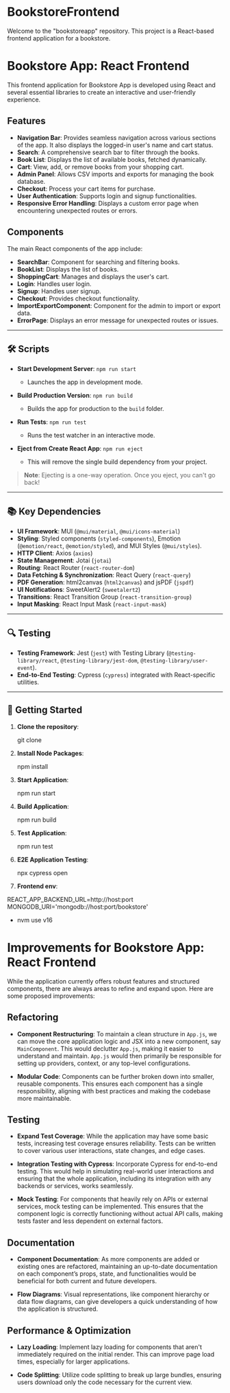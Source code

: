 # BookstoreFrontend 


Welcome to the "bookstoreapp" repository. This project is a React-based frontend application for a bookstore.

# Bookstore App: React Frontend

This frontend application for Bookstore App is developed using React and several essential libraries to create an interactive and user-friendly experience.

## Features

- **Navigation Bar**: Provides seamless navigation across various sections of the app. It also displays the logged-in user's name and cart status.
- **Search**: A comprehensive search bar to filter through the books.
- **Book List**: Displays the list of available books, fetched dynamically.
- **Cart**: View, add, or remove books from your shopping cart.
- **Admin Panel**: Allows CSV imports and exports for managing the book database.
- **Checkout**: Process your cart items for purchase.
- **User Authentication**: Supports login and signup functionalities.
- **Responsive Error Handling**: Displays a custom error page when encountering unexpected routes or errors.

## Components

The main React components of the app include:

- **SearchBar**: Component for searching and filtering books.
- **BookList**: Displays the list of books.
- **ShoppingCart**: Manages and displays the user's cart.
- **Login**: Handles user login.
- **Signup**: Handles user signup.
- **Checkout**: Provides checkout functionality.
- **ImportExportComponent**: Component for the admin to import or export data.
- **ErrorPage**: Displays an error message for unexpected routes or issues.


---

## 🛠️ Scripts

- **Start Development Server**: `npm run start`
  - Launches the app in development mode.
  
- **Build Production Version**: `npm run build`
  - Builds the app for production to the `build` folder.

- **Run Tests**: `npm run test`
  - Runs the test watcher in an interactive mode.

- **Eject from Create React App**: `npm run eject`
  - This will remove the single build dependency from your project.

> **Note**: Ejecting is a one-way operation. Once you eject, you can't go back!

---

## 📚 Key Dependencies

- **UI Framework**: MUI (`@mui/material`, `@mui/icons-material`)
- **Styling**: Styled components (`styled-components`), Emotion (`@emotion/react`, `@emotion/styled`), and MUI Styles (`@mui/styles`).
- **HTTP Client**: Axios (`axios`)
- **State Management**: Jotai (`jotai`)
- **Routing**: React Router (`react-router-dom`)
- **Data Fetching & Synchronization**: React Query (`react-query`)
- **PDF Generation**: html2canvas (`html2canvas`) and jsPDF (`jspdf`)
- **UI Notifications**: SweetAlert2 (`sweetalert2`)
- **Transitions**: React Transition Group (`react-transition-group`)
- **Input Masking**: React Input Mask (`react-input-mask`)

---

## 🔍 Testing

- **Testing Framework**: Jest (`jest`) with Testing Library (`@testing-library/react`, `@testing-library/jest-dom`, `@testing-library/user-event`).
- **End-to-End Testing**: Cypress (`cypress`) integrated with React-specific utilities.

---

## 🚀 Getting Started

1. **Clone the repository**:
   
   git clone <repository-url>
   
2. **Install Node Packages**:
   
      npm install
   
3. **Start Application**:
   
      npm run start

   
4. **Build Application**:
   
      npm run build

5. **Test Application**:
   
     npm run test

5. **E2E Application Testing**:
   
     npx cypress open

6. **Frontend env**:
   
 REACT_APP_BACKEND_URL=http://host:port
MONGODB_URI='mongodb://host:port/bookstore'
- nvm use v16

# Improvements for Bookstore App: React Frontend

While the application currently offers robust features and structured components, there are always areas to refine and expand upon. Here are some proposed improvements:

## Refactoring

- **Component Restructuring**: To maintain a clean structure in `App.js`, we can move the core application logic and JSX into a new component, say `MainComponent`. This would declutter `App.js`, making it easier to understand and maintain. `App.js` would then primarily be responsible for setting up providers, context, or any top-level configurations.

- **Modular Code**: Components can be further broken down into smaller, reusable components. This ensures each component has a single responsibility, aligning with best practices and making the codebase more maintainable.

## Testing

- **Expand Test Coverage**: While the application may have some basic tests, increasing test coverage ensures reliability. Tests can be written to cover various user interactions, state changes, and edge cases.

- **Integration Testing with Cypress**: Incorporate Cypress for end-to-end testing. This would help in simulating real-world user interactions and ensuring that the whole application, including its integration with any backends or services, works seamlessly.

- **Mock Testing**: For components that heavily rely on APIs or external services, mock testing can be implemented. This ensures that the component logic is correctly functioning without actual API calls, making tests faster and less dependent on external factors.

## Documentation

- **Component Documentation**: As more components are added or existing ones are refactored, maintaining an up-to-date documentation on each component’s props, state, and functionalities would be beneficial for both current and future developers.

- **Flow Diagrams**: Visual representations, like component hierarchy or data flow diagrams, can give developers a quick understanding of how the application is structured.

## Performance & Optimization

- **Lazy Loading**: Implement lazy loading for components that aren't immediately required on the initial render. This can improve page load times, especially for larger applications.

- **Code Splitting**: Utilize code splitting to break up large bundles, ensuring users download only the code necessary for the current view.



 
   
